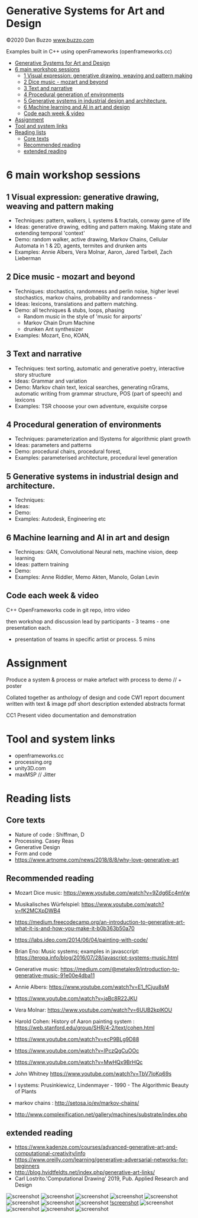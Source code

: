 # Generative Systems for Art and Design
©2020 Dan Buzzo
www.buzzo.com

 Examples built in C++ using openFrameworks (openframeworks.cc)
- [Generative Systems for Art and Design](#generative-systems-for-art-and-design)
- [6 main workshop sessions](#6-main-workshop-sessions)
  - [1 Visual expression: generative drawing, weaving and pattern making](#1-visual-expression-generative-drawing-weaving-and-pattern-making)
  - [2 Dice music - mozart and beyond](#2-dice-music---mozart-and-beyond)
  - [3 Text and narrative](#3-text-and-narrative)
  - [4 Procedural generation of environments](#4-procedural-generation-of-environments)
  - [5 Generative systems in industrial design and architecture.](#5-generative-systems-in-industrial-design-and-architecture)
  - [6 Machine learning and AI in art and design](#6-machine-learning-and-ai-in-art-and-design)
  - [Code each week & video](#code-each-week--video)
- [Assignment](#assignment)
- [Tool and system links](#tool-and-system-links)
- [Reading lists](#reading-lists)
  - [Core texts](#core-texts)
  - [Recommended reading](#recommended-reading)
  - [extended reading](#extended-reading)
# 6 main workshop sessions

## 1 Visual expression: generative drawing, weaving and pattern making

* Techniques: pattern, walkers, L systems & fractals, conway game of life
* Ideas: generative drawing, editing and pattern making. Making state and extending temporal 'context'
* Demo: random walker, active drawing, Markov Chains, Cellular Automata in 1 & 2D, agents, termites and drunken ants
* Examples: Annie Albers, Vera Molnar, Aaron, Jared Tarbell, Zach Lieberman

## 2 Dice music - mozart and beyond

* Techniques: stochastics, randomness and perlin noise, higher level stochastics, markov chains, probability and randomness - 
* Ideas: lexicons, translations and pattern matching.
* Demo: all techniques & stubs, loops, phasing
  * Random music in the style of 'music for airports'
  * Markov Chain Drum Machine
  * drunken Ant synthesizer
* Examples: Mozart, Eno, KOAN,

## 3 Text and narrative

* Techniques: text sorting, automatic and generative poetry, interactive story structure
* Ideas: Grammar and variation
* Demo: Markov chain text, lexical searches, generating nGrams, automatic writing from grammar structure, POS (part of speech) and lexicons
* Examples: TSR chooose your own adventure, exquisite corpse

## 4 Procedural generation of environments

* Techniques: parameterization and lSystems for algorithmic plant growth
* Ideas: parameters and patterns
* Demo: procedural chairs, procedural forest, 
* Examples: parameterised architecture, procedural level generation

## 5 Generative systems in industrial design and architecture.

* Techniques:
* Ideas:
* Demo:
* Examples: Autodesk, Engineering etc

## 6 Machine learning and AI in art and design

* Techniques: GAN, Convolutional Neural nets, machine vision, deep learning
* Ideas:  pattern training
* Demo:
* Examples: Anne Riddler, Memo Akten, Manolo, Golan Levin

## Code each week & video 

C++ OpenFrameworks code in git repo, intro video

then workshop and discussion lead by participants - 3 teams - one presentation each. 
 - presentation of teams in specific artist or process. 5 mins


# Assignment

Produce a system & process or make artefact with process to demo // + poster

Collated together as anthology of design and code
CW1 report document written with text & image pdf short description
extended abstracts format

CC1 Present video documentation and demonstration

# Tool and system links

* openframeworks.cc
* processing.org
* unity3D.com
* maxMSP // Jitter

# Reading lists

## Core texts
* Nature of code : Shiffman, D
* Processing. Casey Reas
* Generative Design
* Form and code
* https://www.artnome.com/news/2018/8/8/why-love-generative-art 

## Recommended reading

* Mozart Dice music: https://www.youtube.com/watch?v=9Zdg6Ec4mVw
* Musikalisches Würfelspiel: https://www.youtube.com/watch?v=fK2MCXpDWB4
* https://medium.freecodecamp.org/an-introduction-to-generative-art-what-it-is-and-how-you-make-it-b0b363b50a70
* https://labs.ideo.com/2014/06/04/painting-with-code/

* Brian Eno: Music systems; examples in javasccript: https://teropa.info/blog/2016/07/28/javascript-systems-music.html
* Generative music: https://medium.com/@metalex9/introduction-to-generative-music-91e00e4dba11

* Annie Albers: https://www.youtube.com/watch?v=E1_fCjuu8sM
* https://www.youtube.com/watch?v=jaBc8R22JKU

* Vera Molnar: https://www.youtube.com/watch?v=6UUB2kplKOU
* Harold Cohen: History of Aaron painting system : https://web.stanford.edu/group/SHR/4-2/text/cohen.html
* https://www.youtube.com/watch?v=ecP9BLg9D88
* https://www.youtube.com/watch?v=IPczQgCuOOc
* https://www.youtube.com/watch?v=MwHQx9BrHQc

* John Whitney https://www.youtube.com/watch?v=TbV7loKp69s
* l systems: Prusinkiewicz, Lindenmayer - 1990 - The Algorithmic Beauty of Plants

* markov chains : http://setosa.io/ev/markov-chains/

* http://www.complexification.net/gallery/machines/substrate/index.php


## extended reading

* https://www.kadenze.com/courses/advanced-generative-art-and-computational-creativity/info
* https://www.oreilly.com/learning/generative-adversarial-networks-for-beginners
* http://blog.hvidtfeldts.net/index.php/generative-art-links/
* Carl Lostrito.'Computational Drawing' 2019, Pub. Applied Research and Design


![screenshot](session_1_visual_expression/activeDrawing/screenshot-activeDrawing.png)
![screenshot](session_1_visual_expression/cellularAutomata/screenshot-CA3.png)
![screenshot](session_1_visual_expression/randomWalker/screenshot-randomWalker.png)
![screenshot](session_1_visual_expression/colorPalettes/screenshot-colorPalettes.png)
![screenshot](session_1_visual_expression/drunkenAnt/screenshot-drunkenAnt.png)
![screenshot](session_2_dice_music/randomAudio/screenshot-randomAudio.png)
![screenshot](session_2_dice_music/markovChainDrum/screenshot-markovChainDrum.png)
![screenshot](session_3_text/automaticWriting/screenshot-automaticWriting.png)
[!screenshot](session_3_text/nGrams/screenshot-nGrams.png)
![screenshot](session_3_text/textDrift/screenshot-textDrift.png)
![screenshot](session_3_text/textSortingManipulation/screenshot-textSortingManipulation.png)
![screenshot](session_4_procedural_environments/parameterizeChair/screenshot-parameterizeChair.png)
![screenshot](session_4_procedural_environments/forestL-System/screenshot-forestL-System.png)


